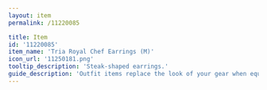 ```yaml
---
layout: item
permalink: /11220085

title: Item
id: '11220085'
item_name: 'Tria Royal Chef Earrings (M)'
icon_url: '11250181.png'
tooltip_description: 'Steak-shaped earrings.'
guide_description: 'Outfit items replace the look of your gear when equipped.'
---
```

